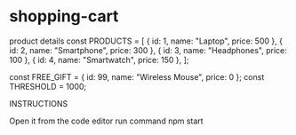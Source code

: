 # shopping-cart

product details
const PRODUCTS = [
  { id: 1, name: "Laptop", price: 500 },
  { id: 2, name: "Smartphone", price: 300 },
  { id: 3, name: "Headphones", price: 100 },
  { id: 4, name: "Smartwatch", price: 150 },
];

const FREE_GIFT = { id: 99, name: "Wireless Mouse", price: 0 };
const THRESHOLD = 1000;


INSTRUCTIONS

Open it from the code editor
run command npm start
